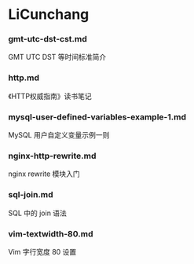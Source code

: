 LiCunchang
==========

### gmt-utc-dst-cst.md

GMT UTC DST 等时间标准简介

### http.md

《HTTP权威指南》读书笔记

### mysql-user-defined-variables-example-1.md

MySQL 用户自定义变量示例一则

### nginx-http-rewrite.md

nginx rewrite 模块入门

### sql-join.md

SQL 中的 join 语法

### vim-textwidth-80.md

Vim 字行宽度 80 设置